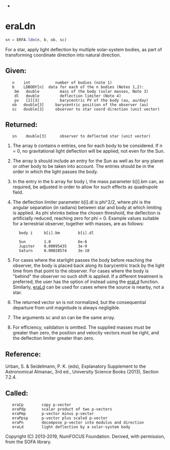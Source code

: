+
# eraLdn

```js
sn = ERFA.ldn(n, b, ob, sc)
```

For a star, apply light deflection by multiple solar-system bodies,
as part of transforming coordinate direction into natural direction.

## Given:
```
   n    int           number of bodies (note 1)
   b    LDBODY[n]  data for each of the n bodies (Notes 1,2):
    bm   double         mass of the body (solar masses, Note 3)
    dl   double         deflection limiter (Note 4)
    pv   [2][3]         barycentric PV of the body (au, au/day)
   ob   double[3]     barycentric position of the observer (au)
   sc   double[3]     observer to star coord direction (unit vector)
```

## Returned:
```
   sn    double[3]      observer to deflected star (unit vector)
```

1) The array b contains n entries, one for each body to be
   considered.  If n = 0, no gravitational light deflection will be
   applied, not even for the Sun.

2) The array b should include an entry for the Sun as well as for
   any planet or other body to be taken into account.  The entries
   should be in the order in which the light passes the body.

3) In the entry in the b array for body i, the mass parameter
   b[i].bm can, as required, be adjusted in order to allow for such
   effects as quadrupole field.

4) The deflection limiter parameter b[i].dl is phi^2/2, where phi is
   the angular separation (in radians) between star and body at
   which limiting is applied.  As phi shrinks below the chosen
   threshold, the deflection is artificially reduced, reaching zero
   for phi = 0.   Example values suitable for a terrestrial
   observer, together with masses, are as follows:

```
      body i     b[i].bm        b[i].dl

      Sun        1.0            6e-6
      Jupiter    0.00095435     3e-9
      Saturn     0.00028574     3e-10
```

5) For cases where the starlight passes the body before reaching the
   observer, the body is placed back along its barycentric track by
   the light time from that point to the observer.  For cases where
   the body is "behind" the observer no such shift is applied.  If
   a different treatment is preferred, the user has the option of
   instead using the [eraLd][1] function.  Similarly, [eraLd][1] can be used
   for cases where the source is nearby, not a star.

6) The returned vector sn is not normalized, but the consequential
   departure from unit magnitude is always negligible.

7) The arguments sc and sn can be the same array.

8) For efficiency, validation is omitted.  The supplied masses must
   be greater than zero, the position and velocity vectors must be
   right, and the deflection limiter greater than zero.

## Reference:

   Urban, S. & Seidelmann, P. K. (eds), Explanatory Supplement to
   the Astronomical Almanac, 3rd ed., University Science Books
   (2013), Section 7.2.4.

## Called:
```
   eraCp        copy p-vector
   eraPdp       scalar product of two p-vectors
   eraPmp       p-vector minus p-vector
   eraPpsp      p-vector plus scaled p-vector
   eraPn        decompose p-vector into modulus and direction
   eraLd        light deflection by a solar-system body
```

Copyright (C) 2013-2019, NumFOCUS Foundation.
Derived, with permission, from the SOFA library.


[1]: era.ld.md
